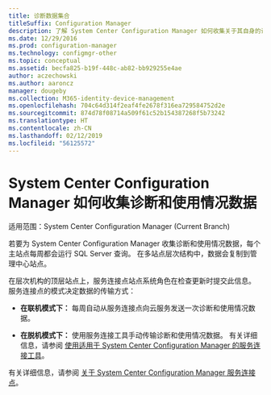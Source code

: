 ```yaml
---
title: 诊断数据集合
titleSuffix: Configuration Manager
description: 了解 System Center Configuration Manager 如何收集关于其自身的诊断和使用情况数据。
ms.date: 12/29/2016
ms.prod: configuration-manager
ms.technology: configmgr-other
ms.topic: conceptual
ms.assetid: becfa825-b19f-448c-ab82-bb929255e4ae
author: aczechowski
ms.author: aaroncz
manager: dougeby
ms.collection: M365-identity-device-management
ms.openlocfilehash: 704c64d314f2eaf4fe2678f316ea729584752d2e
ms.sourcegitcommit: 874d78f08714a509f61c52b154387268f5b73242
ms.translationtype: HT
ms.contentlocale: zh-CN
ms.lasthandoff: 02/12/2019
ms.locfileid: "56125572"
---
```

# <a name="how-diagnostics-and-usage-data-is-collected-by-system-center-configuration-manager"></a>System Center Configuration Manager 如何收集诊断和使用情况数据

适用范围：System Center Configuration Manager (Current Branch)

若要为 System Center Configuration Manager 收集诊断和使用情况数据，每个主站点每周都会运行 SQL Server 查询。 在多站点层次结构中，数据会复制到管理中心站点。  

在层次机构的顶层站点上，服务连接点站点系统角色在检查更新时提交此信息。 服务连接点的模式决定数据的传输方式：  

-   **在联机模式下：** 每周自动从服务连接点向云服务发送一次诊断和使用情况数据。  

-   **在脱机模式下：** 使用服务连接工具手动传输诊断和使用情况数据。 有关详细信息，请参阅 [使用适用于 System Center Configuration Manager 的服务连接工具](../../../core/servers/manage/use-the-service-connection-tool.md)。  

有关详细信息，请参阅 [关于 System Center Configuration Manager 服务连接点](../../../core/servers/deploy/configure/about-the-service-connection-point.md)。  
